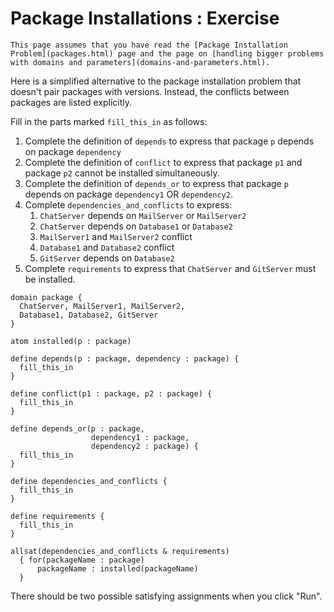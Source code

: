 # Package Installations : Exercise

```aside
This page assumes that you have read the [Package Installation Problem](packages.html) page and the page on [handling bigger problems with domains and parameters](domains-and-parameters.html).
```

Here is a simplified alternative to the package installation problem that doesn't pair packages with versions. Instead, the conflicts between packages are listed explicitly.

Fill in the parts marked `fill_this_in` as follows:

1. Complete the definition of `depends` to express that package `p` depends on package `dependency`
2. Complete the definition of `conflict` to express that package `p1` and package `p2` cannot be installed simultaneously.
3. Complete the definition of `depends_or` to express that package `p` depends on package `dependency1` OR `dependency2`.
4. Complete `dependencies_and_conflicts` to express:
   1. `ChatServer` depends on `MailServer` or `MailServer2`
   2. `ChatServer` depends on `Database1` or `Database2`
   3. `MailServer1` and `MailServer2` conflict
   4. `Database1` and `Database2` conflict
   5. `GitServer` depends on `Database2`
5. Complete `requirements` to express that `ChatServer` and `GitServer` must be installed.

```lmt {id=cw1-question2}
domain package {
  ChatServer, MailServer1, MailServer2,
  Database1, Database2, GitServer
}

atom installed(p : package)

define depends(p : package, dependency : package) {
  fill_this_in
}

define conflict(p1 : package, p2 : package) {
  fill_this_in
}

define depends_or(p : package,
                  dependency1 : package,
                  dependency2 : package) {
  fill_this_in
}

define dependencies_and_conflicts {
  fill_this_in
}

define requirements {
  fill_this_in
}

allsat(dependencies_and_conflicts & requirements)
  { for(packageName : package)
      packageName : installed(packageName)
  }
```

There should be two possible satisfying assignments when you click "Run".
